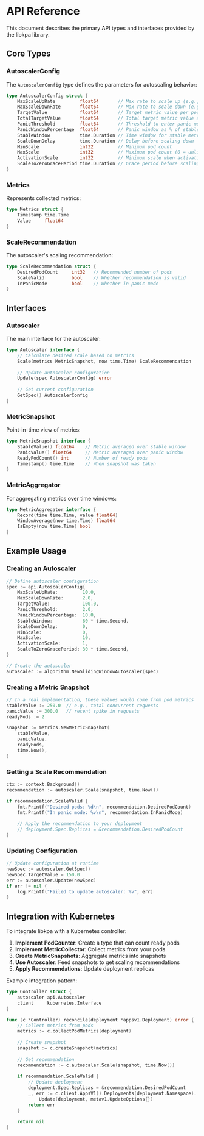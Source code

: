 # API Reference

This document describes the primary API types and interfaces provided by the libkpa library.

## Core Types

### AutoscalerConfig

The `AutoscalerConfig` type defines the parameters for autoscaling behavior:

```go
type AutoscalerConfig struct {
    MaxScaleUpRate         float64       // Max rate to scale up (e.g., 2.0 = double pods)
    MaxScaleDownRate       float64       // Max rate to scale down (e.g., 2.0 = halve pods)
    TargetValue            float64       // Target metric value per pod (mutually exclusive with TotalTargetValue)
    TotalTargetValue       float64       // Total target metric value across all pods (mutually exclusive with TargetValue)
    PanicThreshold         float64       // Threshold to enter panic mode (as ratio)
    PanicWindowPercentage  float64       // Panic window as % of stable window
    StableWindow           time.Duration // Time window for stable metrics
    ScaleDownDelay         time.Duration // Delay before scaling down
    MinScale               int32         // Minimum pod count
    MaxScale               int32         // Maximum pod count (0 = unlimited)
    ActivationScale        int32         // Minimum scale when activating from zero
    ScaleToZeroGracePeriod time.Duration // Grace period before scaling to zero
}
```

### Metrics

Represents collected metrics:

```go
type Metrics struct {
    Timestamp time.Time
    Value     float64
}
```

### ScaleRecommendation

The autoscaler's scaling recommendation:

```go
type ScaleRecommendation struct {
    DesiredPodCount     int32   // Recommended number of pods
    ScaleValid          bool    // Whether recommendation is valid
    InPanicMode         bool    // Whether in panic mode
}
```

## Interfaces

### Autoscaler

The main interface for the autoscaler:

```go
type Autoscaler interface {
    // Calculate desired scale based on metrics
    Scale(metrics MetricSnapshot, now time.Time) ScaleRecommendation
    
    // Update autoscaler configuration
    Update(spec AutoscalerConfig) error
    
    // Get current configuration
    GetSpec() AutoscalerConfig
}
```

### MetricSnapshot

Point-in-time view of metrics:

```go
type MetricSnapshot interface {
    StableValue() float64    // Metric averaged over stable window
    PanicValue() float64     // Metric averaged over panic window
    ReadyPodCount() int      // Number of ready pods
    Timestamp() time.Time    // When snapshot was taken
}
```

### MetricAggregator

For aggregating metrics over time windows:

```go
type MetricAggregator interface {
    Record(time time.Time, value float64)
    WindowAverage(now time.Time) float64
    IsEmpty(now time.Time) bool
}
```

## Example Usage

### Creating an Autoscaler

```go
// Define autoscaler configuration
spec := api.AutoscalerConfig{
    MaxScaleUpRate:         10.0,
    MaxScaleDownRate:       2.0,
    TargetValue:            100.0,
    PanicThreshold:         2.0,
    PanicWindowPercentage:  10.0,
    StableWindow:           60 * time.Second,
    ScaleDownDelay:         0,
    MinScale:               0,
    MaxScale:               10,
    ActivationScale:        1,
    ScaleToZeroGracePeriod: 30 * time.Second,
}

// Create the autoscaler
autoscaler := algorithm.NewSlidingWindowAutoscaler(spec)
```

### Creating a Metric Snapshot

```go
// In a real implementation, these values would come from pod metrics
stableValue := 250.0  // e.g., total concurrent requests
panicValue := 300.0   // recent spike in requests
readyPods := 2

snapshot := metrics.NewMetricSnapshot(
    stableValue,
    panicValue,
    readyPods,
    time.Now(),
)
```

### Getting a Scale Recommendation

```go
ctx := context.Background()
recommendation := autoscaler.Scale(snapshot, time.Now())

if recommendation.ScaleValid {
    fmt.Printf("Desired pods: %d\n", recommendation.DesiredPodCount)
    fmt.Printf("In panic mode: %v\n", recommendation.InPanicMode)
    
    // Apply the recommendation to your deployment
    // deployment.Spec.Replicas = &recommendation.DesiredPodCount
}
```

### Updating Configuration

```go
// Update configuration at runtime
newSpec := autoscaler.GetSpec()
newSpec.TargetValue = 150.0
err := autoscaler.Update(newSpec)
if err != nil {
    log.Printf("Failed to update autoscaler: %v", err)
}
```

## Integration with Kubernetes

To integrate libkpa with a Kubernetes controller:

1. **Implement PodCounter**: Create a type that can count ready pods
2. **Implement MetricCollector**: Collect metrics from your pods
3. **Create MetricSnapshots**: Aggregate metrics into snapshots
4. **Use Autoscaler**: Feed snapshots to get scaling recommendations
5. **Apply Recommendations**: Update deployment replicas

Example integration pattern:

```go
type Controller struct {
    autoscaler api.Autoscaler
    client     kubernetes.Interface
}

func (c *Controller) reconcile(deployment *appsv1.Deployment) error {
    // Collect metrics from pods
    metrics := c.collectPodMetrics(deployment)
    
    // Create snapshot
    snapshot := c.createSnapshot(metrics)
    
    // Get recommendation
    recommendation := c.autoscaler.Scale(snapshot, time.Now())
    
    if recommendation.ScaleValid {
        // Update deployment
        deployment.Spec.Replicas = &recommendation.DesiredPodCount
        _, err := c.client.AppsV1().Deployments(deployment.Namespace).
            Update(deployment, metav1.UpdateOptions{})
        return err
    }
    
    return nil
}
``` 